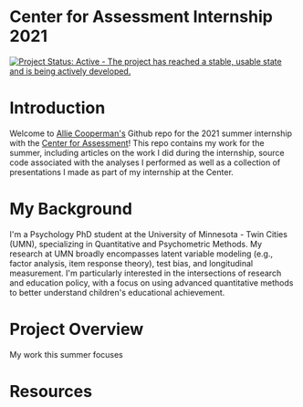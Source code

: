 Center for Assessment Internship 2021
=====================================


[![Project Status: Active - The project has reached a stable, usable state and is being actively developed.](http://www.repostatus.org/badges/0.1.0/active.svg)](https://www.repostatus.org/#active)

# Introduction

Welcome to [Allie Cooperman's](https://github.com/alliecooperman) Github repo for the 2021 summer internship with the
[Center for Assessment](https://www.nciea.org)! This repo contains my work for the summer, including articles on the work I did during the
internship, source code associated with the analyses I performed as well as a collection of presentations I made as part of my internship at the Center.

# My Background

I'm a Psychology PhD student at the University of Minnesota - Twin Cities (UMN), specializing in Quantitative and Psychometric Methods.
My research at UMN broadly encompasses latent variable modeling (e.g., factor analysis, item response theory), test bias, and longitudinal measurement.
I'm particularly interested in the intersections of research and education policy, with a focus on using advanced quantitative methods to
better understand children's educational achievement.

# Project Overview

My work this summer focuses

# Resources
